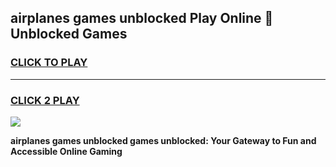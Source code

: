 
## airplanes games unblocked Play Online 👋 Unblocked Games
<h3>
<a href="https://premium.freeplayer.one?title=airplanes_games_unblocked&ref=19F">CLICK TO PLAY</a></h3>
<hr>

<h3>
<a href="https://premium.freeplayer.one?title=airplanes_games_unblocked&ref=19F">CLICK 2 PLAY</a>
  
</h3>

<a href="https://premium.freeplayer.one?title=airplanes_games_unblocked&ref=19F"><img src="https://clearcache.store/games.png"></a>


**airplanes games unblocked games unblocked: Your Gateway to Fun and Accessible Online Gaming**
